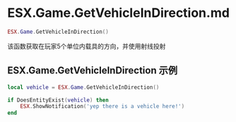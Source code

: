 # ESX.Game.GetVehicleInDirection.md

```lua
ESX.Game.GetVehicleInDirection()
```

该函数获取在玩家5个单位内载具的方向，并使用射线投射

## ESX.Game.GetVehicleInDirection 示例

```lua
local vehicle = ESX.Game.GetVehicleInDirection()

if DoesEntityExist(vehicle) then
	ESX.ShowNotification('yep there is a vehicle here!')
end
```
